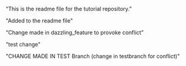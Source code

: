 “This is the readme file for the tutorial repository.”

"Added to the readme file" 

“Change made in dazzling_feature to provoke conflict”

"test change"

"CHANGE MADE IN TEST Branch (change in testbranch for conflict)"